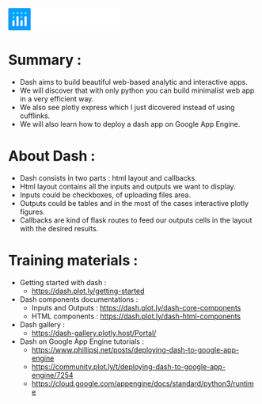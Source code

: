 ![Alt text](dash-logo.png?raw=true)

# Summary :
- Dash aims to build beautiful web-based analytic and interactive apps.
- We will discover that with only python you can build minimalist web
  app in a very efficient way.
- We also see plotly express which I just dicovered instead of using
  cufflinks.
- We will also learn how to deploy a dash app on Google App Engine.
# About Dash :
- Dash consists in two parts : html layout and callbacks.
- Html layout contains all the inputs and outputs we want to display.
- Inputs could be checkboxes, of uploading files area. 
- Outputs could be tables and in the most of the cases interactive
  plotly figures.
- Callbacks are kind of flask routes to feed our outputs cells in the
  layout with the desired results.
 
# Training materials : 
- Getting started with dash : 
    - https://dash.plot.ly/getting-started
- Dash components documentations :
    - Inputs and Outputs : https://dash.plot.ly/dash-core-components
    - HTML components : https://dash.plot.ly/dash-html-components
- Dash gallery : 
    - https://dash-gallery.plotly.host/Portal/
- Dash on Google App Engine tutorials :
    - https://www.phillipsj.net/posts/deploying-dash-to-google-app-engine
    - https://community.plot.ly/t/deploying-dash-to-google-app-engine/7254
    - https://cloud.google.com/appengine/docs/standard/python3/runtime